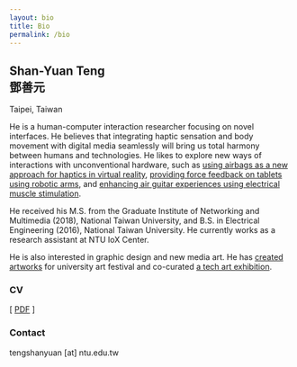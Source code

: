 ```yaml
---
layout: bio
title: Bio
permalink: /bio
---
```


## Shan-Yuan Teng <br> 鄧善元

<span class="note">Taipei, Taiwan</span>

He is a human-computer interaction researcher focusing on novel interfaces. He believes that integrating haptic sensation and body movement with digital media seamlessly will bring us total harmony between humans and technologies. He likes to explore new ways of interactions with unconventional hardware, such as [using airbags as a new approach for haptics in virtual reality](/projects/pupop), [providing force feedback on tablets using robotic arms](/projects/stylus), and [enhancing air guitar experiences using electrical muscle stimulation](/projects/emsairguitar). 

He received his M.S. from the Graduate Institute of Networking and Multimedia (2018), National Taiwan University, and B.S. in Electrical Engineering (2016), National Taiwan University. He currently works as a research assistant at NTU IoX Center.

He is also interested in graphic design and new media art. He has [created](/projects/umbrellaproject) [artworks](/projects/mythology) for university art festival and co-curated [a tech art exhibition](/projects/speculative-ntu).

### CV

[ [PDF](/assets/teng_cv.pdf) ]

### Contact

tengshanyuan [at] ntu.edu.tw
